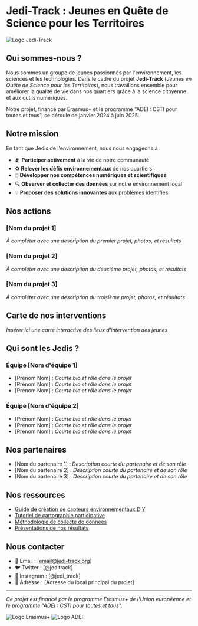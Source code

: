 # Jedi-Track : Jeunes en Quête de Science pour les Territoires

![Logo Jedi-Track](assets/images/logo-jedi-track.png)

## Qui sommes-nous ?

Nous sommes un groupe de jeunes passionnés par l'environnement, les sciences et les technologies. Dans le cadre du projet **Jedi-Track** (*Jeunes en Quête de Science pour les Territoires*), nous travaillons ensemble pour améliorer la qualité de vie dans nos quartiers grâce à la science citoyenne et aux outils numériques.

Notre projet, financé par Erasmus+ et le programme "ADEI : CSTI pour toutes et tous", se déroule de janvier 2024 à juin 2025.

## Notre mission

En tant que Jedis de l'environnement, nous nous engageons à :

- 🫂 **Participer activement** à la vie de notre communauté
- ♻️ **Relever les défis environnementaux** de nos quartiers
- 🖱️ **Développer nos compétences numériques et scientifiques**
- 🔍 **Observer et collecter des données** sur notre environnement local
- 💡 **Proposer des solutions innovantes** aux problèmes identifiés

## Nos actions

### [Nom du projet 1]
*À compléter avec une description du premier projet, photos, et résultats*

### [Nom du projet 2]
*À compléter avec une description du deuxième projet, photos, et résultats*

### [Nom du projet 3]
*À compléter avec une description du troisième projet, photos, et résultats*

## Carte de nos interventions

*Insérer ici une carte interactive des lieux d'intervention des jeunes*

## Qui sont les Jedis ?

### Équipe [Nom d'équipe 1]
- [Prénom Nom] : *Courte bio et rôle dans le projet*
- [Prénom Nom] : *Courte bio et rôle dans le projet*
- [Prénom Nom] : *Courte bio et rôle dans le projet*

### Équipe [Nom d'équipe 2]
- [Prénom Nom] : *Courte bio et rôle dans le projet*
- [Prénom Nom] : *Courte bio et rôle dans le projet*
- [Prénom Nom] : *Courte bio et rôle dans le projet*

## Nos partenaires

- [Nom du partenaire 1] : *Description courte du partenaire et de son rôle*
- [Nom du partenaire 2] : *Description courte du partenaire et de son rôle*
- [Nom du partenaire 3] : *Description courte du partenaire et de son rôle*

## Nos ressources

- [Guide de création de capteurs environnementaux DIY](lien-vers-ressource)
- [Tutoriel de cartographie participative](lien-vers-ressource)
- [Méthodologie de collecte de données](lien-vers-ressource)
- [Présentations de nos résultats](lien-vers-ressource)

## Nous contacter

- 📧 Email : [email@jedi-track.org]
- 🐦 Twitter : [@jeditrack]
- 📱 Instagram : [@jedi_track]
- 📍 Adresse : [Adresse du local principal du projet]

---

*Ce projet est financé par le programme Erasmus+ de l'Union européenne et le programme "ADEI : CSTI pour toutes et tous".*

![Logo Erasmus+](assets/images/logo-erasmus.png) ![Logo ADEI](assets/images/logo-adei.png)
